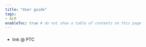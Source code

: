 ```yaml
---
title: "User guide"
tags:
- ALM
enableToc: true # do not show a table of contents on this page
---
```

### 
- link @ PTC